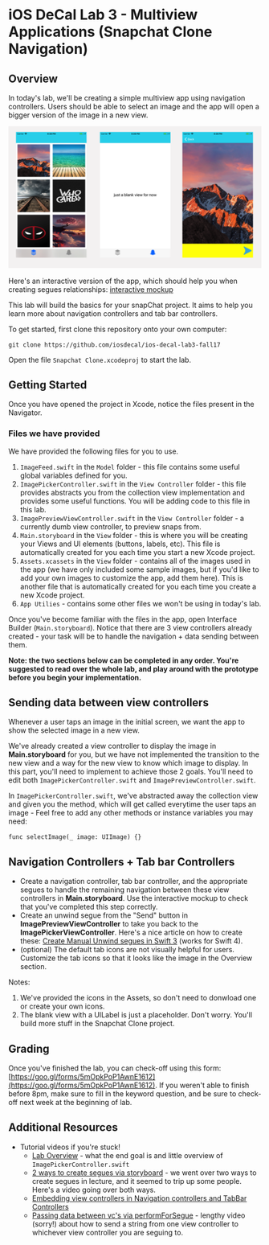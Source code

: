 # iOS DeCal Lab 3 - Multiview Applications (Snapchat Clone Navigation)

## Overview ##
In today's lab, we'll be creating a simple multiview app using navigation controllers. Users should be able to select an image and the app will open a bigger version of the image in a new view.

![alt text](/README-images/previewSnap2.png)

Here's an interactive version of the app, which should help you when creating segues relationships: [interactive mockup](https://invis.io/UQDP88S4W#/255641436_Simulator_Screen_Shot_-_IPhone_SE_-_2017-09-27_At_17-44-11)

This lab will build the basics for your snapChat project. It aims to help you learn more about navigation controllers and tab bar controllers.

To get started, first clone this repository onto your own computer:
	
	git clone https://github.com/iosdecal/ios-decal-lab3-fall17

Open the file `Snapchat Clone.xcodeproj` to start the lab.

## Getting Started ##
Once you have opened the project in Xcode, notice the files present in the Navigator.

### Files we have provided ###
We have provided the following files for you to use. 

1. `ImageFeed.swift` in the `Model` folder - this file contains some useful global variables defined for you.
2. `ImagePickerController.swift` in the `View Controller` folder - this file provides abstracts you from the collection view implementation and provides some useful functions. You will be adding code to this file in this lab.
3. `ImagePreviewViewController.swift` in the `View Controller` folder - a currently dumb view controller, to preview snaps from.
4. `Main.storyboard` in the `View` folder - this is where you will be creating your Views and UI elements (buttons, labels, etc). This file is automatically created for you each time you start a new Xcode project.
5. `Assets.xcassets` in the `View` folder - contains all of the images used in the app (we have only included some sample images, but if you'd like to add your own images to customize the app, add them here). This is another file that is automatically created for you each time you create a new Xcode project.
6. `App Utilies` - contains some other files we won't be using in today's lab.

Once you've become familiar with the files in the app, open Interface Builder (`Main.storyboard`). Notice that there are 3 view controllers already created - your task will be to handle the navigation + data sending between them.

**Note: the two sections below can be completed in any order. You're suggested to read over the whole lab, and play around with the prototype before you begin your implementation.**

## Sending data between view controllers
Whenever a user taps an image in the initial screen, we want the app to show the selected image in a new view. 

We've already created a view controller to display the image in **Main.storyboard** for you, but we have not implemented the transition to the new view and a way for the new view to know which image to display. In this part, you'll need to implement to achieve those 2 goals. You'll need to edit both `ImagePickerController.swift` and `ImagePreviewController.swift`.

In `ImagePickerController.swift`, we've abstracted away the collection view and given you the method, which will get called everytime the user taps an image - Feel free to add any other methods or instance variables you may need:

	func selectImage(_ image: UIImage) {}

## Navigation Controllers + Tab bar Controllers ##

- Create a navigation controller, tab bar controller, and the appropriate segues to handle the remaining navigation between these view controllers in **Main.storyboard**. Use the interactive mockup to check that you've completed this step correctly.
- Create an unwind segue from the "Send" button in **ImagePreviewViewController** to take you back to the **ImagePickerViewController**. Here's a nice article on how to create these: [Create Manual Unwind segues in Swift 3](https://medium.com/@mimicatcodes/create-unwind-segues-in-swift-3-8793f7d23c6f) (works for Swift 4).
- (optional) The default tab icons are not visually helpful for users. Customize the tab icons so that it looks like the image in the Overview section.

Notes: 
1. We've provided the icons in the Assets, so don't need to donwload one or create your own icons.
2. The blank view with a UILabel is just a placeholder. Don't worry. You'll build more stuff in the Snapchat Clone project. 

## Grading ##

Once you've finished the lab, you can check-off using this form: [https://goo.gl/forms/5mOpkPoP1AwnE1612](https://goo.gl/forms/5mOpkPoP1AwnE1612). If you weren't able to finish before 8pm, make sure to fill in the keyword question, and be sure to check-off next week at the beginning of lab.


## Additional Resources ##

- Tutorial videos if you're stuck!
	- [Lab Overview](https://www.youtube.com/watch?v=gKHptiZXs0k) - what the end goal is and little overview of `ImagePickerController.swift`
	- [2 ways to create segues via storyboard](https://www.youtube.com/watch?v=uPyzMMi9aGM) - we went over two ways to create segues in lecture, and it seemed to trip up some people. Here's a video going over both ways.
	- [Embedding view controllers in Navigation controllers and TabBar Controllers](https://www.youtube.com/watch?v=1D-VYVMl6Og&feature=youtu.be)
	- [Passing data between vc's via performForSegue](https://www.youtube.com/watch?v=KodRcYkFfMY) - lengthy video (sorry!) about how to send a string from one view controller to whichever view controller you are seguing to.